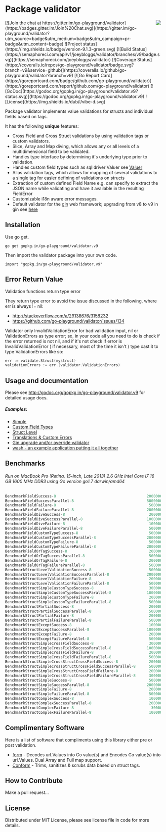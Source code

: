 Package validator
================
<img align="right" src="https://raw.githubusercontent.com/go-playground/validator/v9/logo.png">
[![Join the chat at https://gitter.im/go-playground/validator](https://badges.gitter.im/Join%20Chat.svg)](https://gitter.im/go-playground/validator?utm_source=badge&utm_medium=badge&utm_campaign=pr-badge&utm_content=badge)
![Project status](https://img.shields.io/badge/version-9.1.3-green.svg)
[![Build Status](https://semaphoreci.com/api/v1/joeybloggs/validator/branches/v9/badge.svg)](https://semaphoreci.com/joeybloggs/validator)
[![Coverage Status](https://coveralls.io/repos/go-playground/validator/badge.svg?branch=v9&service=github)](https://coveralls.io/github/go-playground/validator?branch=v9)
[![Go Report Card](https://goreportcard.com/badge/github.com/go-playground/validator)](https://goreportcard.com/report/github.com/go-playground/validator)
[![GoDoc](https://godoc.org/gopkg.in/go-playground/validator.v9?status.svg)](https://godoc.org/gopkg.in/go-playground/validator.v9)
![License](https://img.shields.io/dub/l/vibe-d.svg)

Package validator implements value validations for structs and individual fields based on tags.

It has the following **unique** features:

-   Cross Field and Cross Struct validations by using validation tags or custom validators.  
-   Slice, Array and Map diving, which allows any or all levels of a multidimensional field to be validated.  
-   Handles type interface by determining it's underlying type prior to validation.
-   Handles custom field types such as sql driver Valuer see [Valuer](https://golang.org/src/database/sql/driver/types.go?s=1210:1293#L29)
-   Alias validation tags, which allows for mapping of several validations to a single tag for easier defining of validations on structs
-   Extraction of custom defined Field Name e.g. can specify to extract the JSON name while validating and have it available in the resulting FieldError
-   Customizable i18n aware error messages.
-   Default validator for the [gin](https://github.com/gin-gonic/gin) web framework; upgrading from v8 to v9 in gin see [here](https://github.com/go-playground/validator/tree/v9/examples/gin-upgrading-overriding)

Installation
------------

Use go get.

	go get gopkg.in/go-playground/validator.v9

Then import the validator package into your own code.

	import "gopkg.in/go-playground/validator.v9"

Error Return Value
-------

Validation functions return type error

They return type error to avoid the issue discussed in the following, where err is always != nil:

* http://stackoverflow.com/a/29138676/3158232
* https://github.com/go-playground/validator/issues/134

Validator only InvalidValidationError for bad validation input, nil or ValidationErrors as type error; so, in your code all you need to do is check if the error returned is not nil, and if it's not check if error is InvalidValidationError ( if necessary, most of the time it isn't ) type cast it to type ValidationErrors like so:

```go
err := validate.Struct(mystruct)
validationErrors := err.(validator.ValidationErrors)
 ```

Usage and documentation
------

Please see http://godoc.org/gopkg.in/go-playground/validator.v9 for detailed usage docs.

##### Examples:

- [Simple](https://github.com/go-playground/validator/blob/v9/examples/simple/main.go)
- [Custom Field Types](https://github.com/go-playground/validator/blob/v9/examples/custom/main.go)
- [Struct Level](https://github.com/go-playground/validator/blob/v9/examples/struct-level/main.go)
- [Translations & Custom Errors](https://github.com/go-playground/validator/blob/v9/examples/translations/main.go)
- [Gin upgrade and/or override validator](https://github.com/go-playground/validator/tree/v9/examples/gin-upgrading-overriding)
- [wash - an example application putting it all together](https://github.com/bluesuncorp/wash)

Benchmarks
------
###### Run on MacBook Pro (Retina, 15-inch, Late 2013) 2.6 GHz Intel Core i7 16 GB 1600 MHz DDR3 using Go version go1.7 darwin/amd64
```go
BenchmarkFieldSuccess-8                                       	20000000	       105 ns/op	       0 B/op	       0 allocs/op
BenchmarkFieldSuccessParallel-8                               	50000000	        35.1 ns/op	       0 B/op	       0 allocs/op
BenchmarkFieldFailure-8                                       	 5000000	       337 ns/op	     208 B/op	       4 allocs/op
BenchmarkFieldFailureParallel-8                               	20000000	       120 ns/op	     208 B/op	       4 allocs/op
BenchmarkFieldDiveSuccess-8                                   	 2000000	       716 ns/op	     201 B/op	      11 allocs/op
BenchmarkFieldDiveSuccessParallel-8                           	10000000	       253 ns/op	     201 B/op	      11 allocs/op
BenchmarkFieldDiveFailure-8                                   	 1000000	      1060 ns/op	     412 B/op	      16 allocs/op
BenchmarkFieldDiveFailureParallel-8                           	 5000000	       360 ns/op	     413 B/op	      16 allocs/op
BenchmarkFieldCustomTypeSuccess-8                             	 5000000	       299 ns/op	      32 B/op	       2 allocs/op
BenchmarkFieldCustomTypeSuccessParallel-8                     	20000000	        86.0 ns/op	      32 B/op	       2 allocs/op
BenchmarkFieldCustomTypeFailure-8                             	 5000000	       341 ns/op	     208 B/op	       4 allocs/op
BenchmarkFieldCustomTypeFailureParallel-8                     	20000000	       140 ns/op	     208 B/op	       4 allocs/op
BenchmarkFieldOrTagSuccess-8                                  	 2000000	       893 ns/op	      16 B/op	       1 allocs/op
BenchmarkFieldOrTagSuccessParallel-8                          	 5000000	       431 ns/op	      16 B/op	       1 allocs/op
BenchmarkFieldOrTagFailure-8                                  	 2000000	       563 ns/op	     224 B/op	       5 allocs/op
BenchmarkFieldOrTagFailureParallel-8                          	 5000000	       417 ns/op	     224 B/op	       5 allocs/op
BenchmarkStructLevelValidationSuccess-8                       	 5000000	       339 ns/op	      32 B/op	       2 allocs/op
BenchmarkStructLevelValidationSuccessParallel-8               	20000000	       114 ns/op	      32 B/op	       2 allocs/op
BenchmarkStructLevelValidationFailure-8                       	 2000000	       630 ns/op	     304 B/op	       8 allocs/op
BenchmarkStructLevelValidationFailureParallel-8               	 5000000	       291 ns/op	     304 B/op	       8 allocs/op
BenchmarkStructSimpleCustomTypeSuccess-8                      	 3000000	       540 ns/op	      32 B/op	       2 allocs/op
BenchmarkStructSimpleCustomTypeSuccessParallel-8              	10000000	       176 ns/op	      32 B/op	       2 allocs/op
BenchmarkStructSimpleCustomTypeFailure-8                      	 2000000	       821 ns/op	     424 B/op	       9 allocs/op
BenchmarkStructSimpleCustomTypeFailureParallel-8              	 5000000	       336 ns/op	     440 B/op	      10 allocs/op
BenchmarkStructPartialSuccess-8                               	 2000000	       686 ns/op	     256 B/op	       6 allocs/op
BenchmarkStructPartialSuccessParallel-8                       	 5000000	       282 ns/op	     256 B/op	       6 allocs/op
BenchmarkStructPartialFailure-8                               	 2000000	       931 ns/op	     480 B/op	      11 allocs/op
BenchmarkStructPartialFailureParallel-8                       	 5000000	       394 ns/op	     480 B/op	      11 allocs/op
BenchmarkStructExceptSuccess-8                                	 1000000	      1017 ns/op	     496 B/op	      12 allocs/op
BenchmarkStructExceptSuccessParallel-8                        	10000000	       233 ns/op	     240 B/op	       5 allocs/op
BenchmarkStructExceptFailure-8                                	 2000000	       864 ns/op	     464 B/op	      10 allocs/op
BenchmarkStructExceptFailureParallel-8                        	 5000000	       393 ns/op	     464 B/op	      10 allocs/op
BenchmarkStructSimpleCrossFieldSuccess-8                      	 3000000	       552 ns/op	      72 B/op	       3 allocs/op
BenchmarkStructSimpleCrossFieldSuccessParallel-8              	10000000	       202 ns/op	      72 B/op	       3 allocs/op
BenchmarkStructSimpleCrossFieldFailure-8                      	 2000000	       798 ns/op	     304 B/op	       8 allocs/op
BenchmarkStructSimpleCrossFieldFailureParallel-8              	 5000000	       356 ns/op	     304 B/op	       8 allocs/op
BenchmarkStructSimpleCrossStructCrossFieldSuccess-8           	 2000000	       825 ns/op	      80 B/op	       4 allocs/op
BenchmarkStructSimpleCrossStructCrossFieldSuccessParallel-8   	 5000000	       300 ns/op	      80 B/op	       4 allocs/op
BenchmarkStructSimpleCrossStructCrossFieldFailure-8           	 2000000	      1103 ns/op	     320 B/op	       9 allocs/op
BenchmarkStructSimpleCrossStructCrossFieldFailureParallel-8   	 3000000	       433 ns/op	     320 B/op	       9 allocs/op
BenchmarkStructSimpleSuccess-8                                	 5000000	       360 ns/op	       0 B/op	       0 allocs/op
BenchmarkStructSimpleSuccessParallel-8                        	20000000	       110 ns/op	       0 B/op	       0 allocs/op
BenchmarkStructSimpleFailure-8                                	 2000000	       783 ns/op	     424 B/op	       9 allocs/op
BenchmarkStructSimpleFailureParallel-8                        	 5000000	       358 ns/op	     424 B/op	       9 allocs/op
BenchmarkStructComplexSuccess-8                               	 1000000	      2120 ns/op	     128 B/op	       8 allocs/op
BenchmarkStructComplexSuccessParallel-8                       	 2000000	       659 ns/op	     128 B/op	       8 allocs/op
BenchmarkStructComplexFailure-8                               	  300000	      5126 ns/op	    3041 B/op	      53 allocs/op
BenchmarkStructComplexFailureParallel-8                       	 1000000	      2261 ns/op	    3041 B/op	      53 allocs/op
```

Complimentary Software
----------------------

Here is a list of software that compliments using this library either pre or post validation.

* [form](https://github.com/go-playground/form) - Decodes url.Values into Go value(s) and Encodes Go value(s) into url.Values. Dual Array and Full map support.
* [Conform](https://github.com/leebenson/conform) - Trims, sanitizes & scrubs data based on struct tags.

How to Contribute
------

Make a pull request...

License
------
Distributed under MIT License, please see license file in code for more details.
